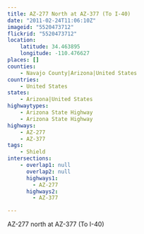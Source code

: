 ```yaml
---
title: AZ-277 North at AZ-377 (To I-40)
date: "2011-02-24T11:06:10Z"
imageid: "5520473712"
flickrid: "5520473712"
location:
    latitude: 34.463895
    longitude: -110.476627
places: []
counties:
    - Navajo County|Arizona|United States
countries:
    - United States
states:
    - Arizona|United States
highwaytypes:
    - Arizona State Highway
    - Arizona State Highway
highways:
    - AZ-277
    - AZ-377
tags:
    - Shield
intersections:
    - overlap1: null
      overlap2: null
      highways1:
        - AZ-277
      highways2:
        - AZ-377

---
```

AZ-277 north at AZ-377 (To I-40)